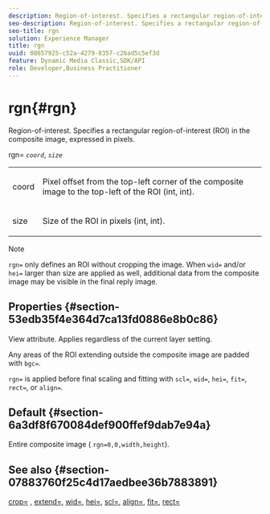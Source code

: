 ```yaml
---
description: Region-of-interest. Specifies a rectangular region-of-interest (ROI) in the composite image, expressed in pixels.
seo-description: Region-of-interest. Specifies a rectangular region-of-interest (ROI) in the composite image, expressed in pixels.
seo-title: rgn
solution: Experience Manager
title: rgn
uuid: 08657925-c52a-4279-8357-c26ad5c5ef3d
feature: Dynamic Media Classic,SDK/API
role: Developer,Business Practitioner
---
```


# rgn{#rgn}

Region-of-interest. Specifies a rectangular region-of-interest (ROI) in the composite image, expressed in pixels.

rgn= *`coord`*, *`size`*

<table id="simpletable_3A430F9078B04C2E90F4D1A130AFA20C"> 
 <tr class="strow"> 
  <td class="stentry"> <p><span class="varname"> coord</span> </p> </td> 
  <td class="stentry"> <p>Pixel offset from the top-left corner of the composite image to the top-left of the ROI (int, int). </p></td> 
 </tr> 
 <tr class="strow"> 
  <td class="stentry"> <p><span class="varname"> size</span> </p></td> 
  <td class="stentry"> <p>Size of the ROI in pixels (int, int). </p></td> 
 </tr> 
</table>

>[!NOTE]
>
>`rgn=` only defines an ROI without cropping the image. When `wid=` and/or `hei=` larger than size are applied as well, additional data from the composite image may be visible in the final reply image.

## Properties {#section-53edb35f4e364d7ca13fd0886e8b0c86}

View attribute. Applies regardless of the current layer setting.

Any areas of the ROI extending outside the composite image are padded with `bgc=`.

`rgn=` is applied before final scaling and fitting with `scl=`, `wid=`, `hei=`, `fit=`, `rect=`, or `align=`.

## Default {#section-6a3df8f670084def900ffef9dab7e94a}

Entire composite image ( `rgn=0,0,width,height`).

## See also {#section-07883760f25c4d17aedbee36b7883891}

[crop=](../../../../../is-api/http-ref/image-serving-api-ref/c-http-protocol-reference/c-command-reference/r-crop.md#reference-6fd0f6399966446ab4425ce050572eab) , [extend=](../../../../../is-api/http-ref/image-serving-api-ref/c-http-protocol-reference/c-command-reference/r-extend.md#reference-7e9156beb285459d830e2d56782a74ac), [wid=](../../../../../is-api/http-ref/image-serving-api-ref/c-http-protocol-reference/c-command-reference/r-is-http-wid.md#reference-bfeadcb67bf4485f851eb21345527e47), [hei=](../../../../../is-api/http-ref/image-serving-api-ref/c-http-protocol-reference/c-command-reference/r-is-http-hei.md#reference-6d6f556ccc0e4b98a815e8a5c1944a96), [scl=](../../../../../is-api/http-ref/image-serving-api-ref/c-http-protocol-reference/c-command-reference/r-scl.md#reference-b2a74e493d0d407e98fe350551ba3fcc), [align=](../../../../../is-api/http-ref/image-serving-api-ref/c-http-protocol-reference/c-command-reference/r-align.md#reference-b7d6b87c75124d78884f916dd6544bc7), [fit=](../../../../../is-api/http-ref/image-serving-api-ref/c-http-protocol-reference/c-command-reference/r-fit.md#reference-f11bff6d93d143d6b135de3a923bc989), [rect=](../../../../../is-api/http-ref/image-serving-api-ref/c-http-protocol-reference/c-command-reference/r-rect.md#reference-520b90d30b4c4b4692a723e4df6adaf3) 
